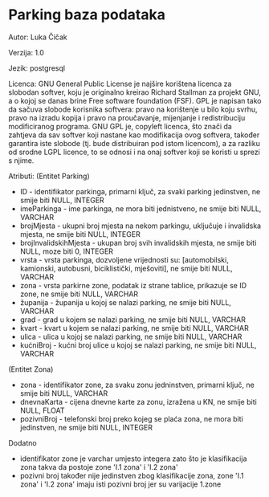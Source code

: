 # Parking baza podataka

Autor: Luka Čičak

Verzija: 1.0

Jezik: postgresql

Licenca: GNU General Public License je najšire korištena licenca za slobodan softver, koju je originalno kreirao Richard Stallman za projekt GNU, a o kojoj se danas    brine Free software foundation (FSF). GPL je napisan tako da sačuva slobode korisnika softvera: pravo na korištenje u bilo koju svrhu, pravo na izradu kopija i       pravo na proučavanje, mijenjanje i redistribuciju modificiranog programa. GNU GPL je, copyleft licenca, što znači da zahtjeva da sav softver koji nastane kao         modifikacija ovog softvera, također garantira iste slobode (tj. bude distribuiran pod istom licencom), a za razliku od srodne LGPL licence, to se odnosi i na        onaj softver koji se koristi u sprezi s njime.

Atributi: 
(Entitet Parking) 
- ID - identifikator parkinga, primarni ključ, za svaki parking jedinstven, ne smije biti NULL, INTEGER
- imeParkinga - ime parkinga, ne mora biti jednistveno, ne smije biti NULL, VARCHAR
- brojMjesta - ukupni broj mjesta na nekom parkingu, uključuje i invalidska mjesta, ne smije biti NULL, INTEGER
- brojInvalidskihMjesta - ukupan broj svih invalidskih mjesta, ne smije biti NULL, moze biti 0, INTEGER 
- vrsta - vrsta parkinga, dozvoljene vrijednosti su: [automobilski, kamionski, autobusni, biciklistički, mješoviti], ne smije biti NULL, VARCHAR
- zona - vrsta parkirne zone, podatak iz strane tablice, prikazuje se ID zone, ne smije biti NULL, VARCHAR 
- županija - županija u kojoj se nalazi parking, ne smije biti NULL, VARCHAR
- grad -  grad u kojem se nalazi parking, ne smije biti NULL, VARCHAR
- kvart - kvart u kojem se nalazi parking, ne smije biti NULL, VARCHAR
- ulica - ulica u kojoj se nalazi parking, ne smije biti NULL, VARCHAR
- kućniBroj - kućni broj ulice u kojoj se nalazi parking, ne smije biti NULL, VARCHAR
 
(Entitet Zona) 
- zona - identifikator zone, za svaku zonu jedninstven, primarni ključ, ne smije biti NULL, VARCHAR
- dnevnaKarta - cijena dnevne karte za zonu, izražena u KN, ne smije biti NULL, FLOAT
- pozivniBroj - telefonski broj preko kojeg se plaća zona, ne mora biti jedinstven, ne smije biti NULL, INTEGER
                          
Dodatno
  - identifikator zone je varchar umjesto integera zato što je klasifikacija zona takva da postoje zone 'I.1 zona' i 'I.2 zona'
  - pozivni broj također nije jedinstven zbog klasifikacije zona, zone 'I.1 zona' i 'I.2 zona' imaju isti pozivni broj jer su varijacije 1.zone
